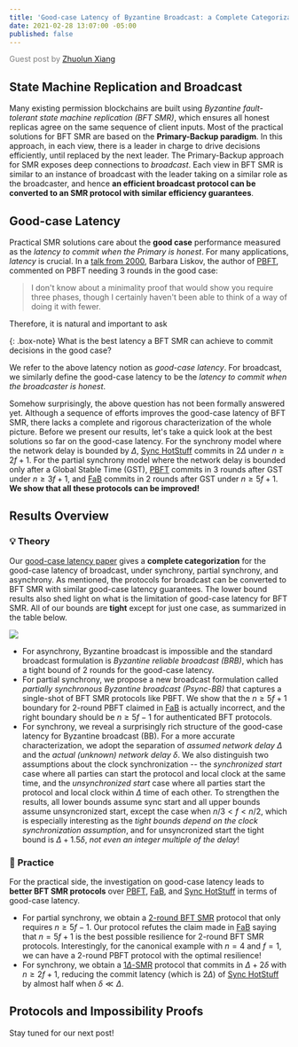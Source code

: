 ```yaml
---
title: 'Good-case Latency of Byzantine Broadcast: a Complete Categorization'
date: 2021-02-28 13:07:00 -05:00
published: false
---
```


<span style="color:grey"> Guest post by [Zhuolun Xiang](https://sites.google.com/site/danielxiangzl/)  </span>


## State Machine Replication and Broadcast

Many existing permission blockchains are built using *Byzantine fault-tolerant state machine replication (BFT SMR)*, which ensures all honest replicas agree on the same sequence of client inputs. Most of the practical solutions for BFT SMR are based on the **Primary-Backup paradigm**. In this approach, in each view, there is a leader in charge to drive decisions efficiently, until replaced by the next leader. The Primary-Backup approach for SMR exposes deep connections to *broadcast*. Each view in BFT SMR is similar to an instance of broadcast with the leader taking on a similar role as the broadcaster, and hence **an efficient broadcast protocol can be converted to an SMR protocol with similar efficiency guarantees**.



## Good-case Latency


Practical SMR solutions care about the **good case** performance measured as the *latency to commit when the Primary is honest*. For many applications, *latency* is crucial. In a [talk from 2000](https://youtu.be/Uj638eFIWg8?t=800), Barbara Liskov, the author of [PBFT](http://pmg.csail.mit.edu/papers/osdi99.pdf), commented on PBFT needing 3 rounds in the good case:
>I don't know about a minimality proof that would show you require three phases, though I certainly haven't been able to think of a way of doing it with fewer.

Therefore, it is natural and important to ask

{: .box-note}
What is the best latency a BFT SMR can achieve to commit decisions in the good case?


We refer to the above latency notion as *good-case latency*. For broadcast, we similarly define the good-case latency to be the *latency to commit when the broadcaster is honest*.

Somehow surprisingly, the above question has not been formally answered yet. Although a sequence of efforts improves the good-case latency of BFT SMR, there lacks a complete and rigorous characterization of the whole picture. Before we present our results, let's take a quick look at the best solutions so far on the good-case latency. For the synchrony model where the network delay is bounded by $\Delta$, [Sync HotStuff](https://decentralizedthoughts.github.io/2019-11-12-Sync-HotStuff/) commits in $2\Delta$ under $n\geq 2f+1$. For the partial synchrony model where the network delay is bounded only after a Global Stable Time (GST), [PBFT](http://pmg.csail.mit.edu/papers/osdi99.pdf) commits in 3 rounds after GST under $n\geq 3f+1$, and [FaB](https://ieeexplore.ieee.org/document/1467815) commits in 2 rounds after GST under $n\geq 5f+1$. **We show that all these protocols can be improved!**


## Results Overview

### :bulb: **Theory**
Our [good-case latency paper](https://arxiv.org/abs/2102.07240) gives a **complete categorization** for the good-case latency of broadcast, under synchrony, partial synchrony, and asynchrony. As mentioned, the protocols for broadcast can be converted to BFT SMR with similar good-case latency guarantees. The lower bound results also shed light on what is the limitation of good-case latency for BFT SMR. All of our bounds are **tight** except for just one case, as summarized in the table below. 

![](https://i.imgur.com/Okje5V8.png)


- For asynchrony, Byzantine broadcast is impossible and the standard broadcast formulation is *Byzantine reliable broadcast (BRB)*, which has a tight bound of 2 rounds for the good-case latency. 
- For partial synchrony, we propose a new broadcast formulation called *partially synchronous Byzantine broadcast (Psync-BB)* that captures a single-shot of BFT SMR protocols like PBFT. We show that the $n\geq 5f+1$ boundary for 2-round PBFT claimed in [FaB](https://ieeexplore.ieee.org/document/1467815) is actually incorrect, and the right boundary should be $n\geq 5f-1$ for authenticated BFT protocols. 
- For synchrony, we reveal a surprisingly rich structure of the good-case latency for Byzantine broadcast (BB). For a more accurate characterization, we adopt the separation of *assumed network delay $\Delta$* and the *actual (unknown) network delay $\delta$*. We also distinguish two assumptions about the clock synchronization -- the *synchronized start* case where all parties can start the protocol and local clock at the same time, and the *unsynchronized start* case where all parties start the protocol and local clock within $\Delta$ time of each other. To strengthen the results, all lower bounds assume sync start and all upper bounds assume unsyncronized start, except the case when $n/3<f<n/2$, which is especially interesting as the *tight bounds depend on the clock synchronization assumption*, and for unsyncronized start the tight bound is $\Delta+1.5\delta$, *not even an integer multiple of the delay*!



### :rocket: **Practice**
For the practical side, the investigation on good-case latency leads to **better BFT SMR protocols** over [PBFT](http://pmg.csail.mit.edu/papers/osdi99.pdf), [FaB](https://ieeexplore.ieee.org/document/1467815), and [Sync HotStuff](https://decentralizedthoughts.github.io/2019-11-12-Sync-HotStuff/) in terms of good-case latency. 
- For partial synchrony, we obtain a [2-round BFT SMR](https://arxiv.org/abs/2102.07932) protocol that only requires $n\geq 5f-1$. Our protocol refutes the claim made in [FaB](https://ieeexplore.ieee.org/document/1467815) saying that $n=5f+1$ is the best possible resilience for $2$-round BFT SMR protocols. Interestingly, for the canonical example with $n=4$ and $f=1$, we can have a 2-round PBFT protocol with the optimal resilience!
- For synchrony, we obtain a [$1\Delta$-SMR](https://arxiv.org/abs/2003.13155) protocol that commits in $\Delta+2\delta$ with $n\geq 2f+1$, reducing the commit latency (which is $2\Delta$) of [Sync HotStuff](https://decentralizedthoughts.github.io/2019-11-12-Sync-HotStuff/) by almost half when $\delta\ll\Delta$.



## Protocols and Impossibility Proofs
Stay tuned for our next post!





